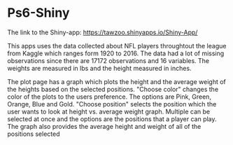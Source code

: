 # Ps6-Shiny

The link to the Shiny-app: https://tawzoo.shinyapps.io/Shiny-App/

This apps uses the data collected about NFL players throughtout the league from Kaggle which ranges form 1920 to 2016. The data had a lot of missing observations since
there are 17172 observations and 16 variables. The weights are measured in lbs and the height measured in inches. 

The plot page has a graph which plots the height and the average weight of the heights based on the selected positions. "Choose color" changes the color of the plots to the users preference. The options are Pink, Green, Orange, Blue and Gold. "Choose position" selects the position which the user wants to look at height vs. average weight graph. Multiple can be selected at once and the options are the positions that a player can play. The graph also provides the average height and weight of all of the positions selected
